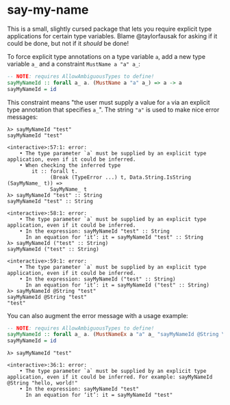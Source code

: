 # say-my-name

This is a small, slightly cursed package that lets you require explicit type
applications for certain type variables. Blame @taylorfausak for asking if it could
be done, but not if it *should* be done!

To force explicit type annotations on a type variable `a`, add a new type
variable `a_` and a constraint `MustName a "a" a_`:

```haskell
-- NOTE: requires AllowAmbiguousTypes to define!
sayMyNameId :: forall a_ a. (MustName a "a" a_) => a -> a
sayMyNameId = id
```

This constraint means "the user must supply a value for `a` via an
explicit type annotation that specifies `a_`". The string `"a"` is
used to make nice error messages:

```
λ> sayMyNameId "test"
sayMyNameId "test"

<interactive>:57:1: error:
    • The type parameter `a` must be supplied by an explicit type application, even if it could be inferred.
    • When checking the inferred type
        it :: forall t.
              (Break (TypeError ...) t, Data.String.IsString (SayMyName_ t)) =>
              SayMyName_ t
λ> sayMyNameId "test" :: String
sayMyNameId "test" :: String

<interactive>:58:1: error:
    • The type parameter `a` must be supplied by an explicit type application, even if it could be inferred.
    • In the expression: sayMyNameId "test" :: String
      In an equation for ‘it’: it = sayMyNameId "test" :: String
λ> sayMyNameId ("test" :: String)
sayMyNameId ("test" :: String)

<interactive>:59:1: error:
    • The type parameter `a` must be supplied by an explicit type application, even if it could be inferred.
    • In the expression: sayMyNameId ("test" :: String)
      In an equation for ‘it’: it = sayMyNameId ("test" :: String)
λ> sayMyNameId @String "test"
sayMyNameId @String "test"
"test"
```

You can also augment the error message with a usage example:
```haskell
-- NOTE: requires AllowAmbiguousTypes to define!
sayMyNameId :: forall a_ a. (MustNameEx a "a" a_ "sayMyNameId @String \"hello, world!\"") => a -> a
sayMyNameId = id
```

```
λ> sayMyNameId "test"

<interactive>:36:1: error:
    • The type parameter `a` must be supplied by an explicit type application, even if it could be inferred. For example: sayMyNameId @String "hello, world!"
    • In the expression: sayMyNameId "test"
      In an equation for ‘it’: it = sayMyNameId "test"
```
